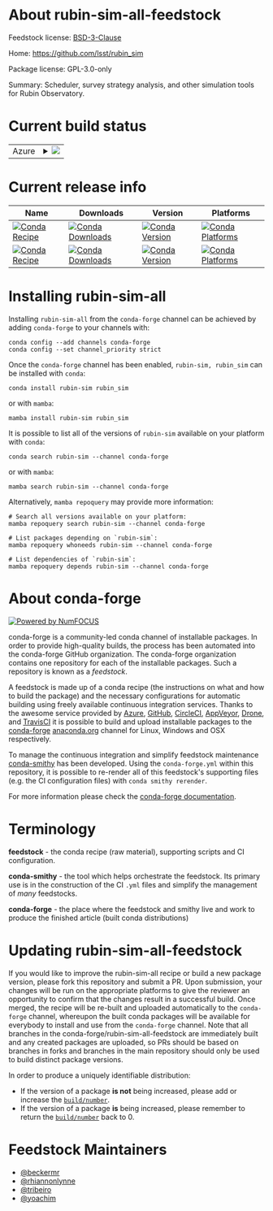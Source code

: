 About rubin-sim-all-feedstock
=============================

Feedstock license: [BSD-3-Clause](https://github.com/conda-forge/rubin-sim-feedstock/blob/main/LICENSE.txt)

Home: https://github.com/lsst/rubin_sim

Package license: GPL-3.0-only

Summary: Scheduler, survey strategy analysis, and other simulation tools for Rubin Observatory.

Current build status
====================


<table>
    
  <tr>
    <td>Azure</td>
    <td>
      <details>
        <summary>
          <a href="https://dev.azure.com/conda-forge/feedstock-builds/_build/latest?definitionId=14697&branchName=main">
            <img src="https://dev.azure.com/conda-forge/feedstock-builds/_apis/build/status/rubin-sim-feedstock?branchName=main">
          </a>
        </summary>
        <table>
          <thead><tr><th>Variant</th><th>Status</th></tr></thead>
          <tbody><tr>
              <td>linux_64_python3.10.____cpython</td>
              <td>
                <a href="https://dev.azure.com/conda-forge/feedstock-builds/_build/latest?definitionId=14697&branchName=main">
                  <img src="https://dev.azure.com/conda-forge/feedstock-builds/_apis/build/status/rubin-sim-feedstock?branchName=main&jobName=linux&configuration=linux%20linux_64_python3.10.____cpython" alt="variant">
                </a>
              </td>
            </tr><tr>
              <td>linux_64_python3.11.____cpython</td>
              <td>
                <a href="https://dev.azure.com/conda-forge/feedstock-builds/_build/latest?definitionId=14697&branchName=main">
                  <img src="https://dev.azure.com/conda-forge/feedstock-builds/_apis/build/status/rubin-sim-feedstock?branchName=main&jobName=linux&configuration=linux%20linux_64_python3.11.____cpython" alt="variant">
                </a>
              </td>
            </tr><tr>
              <td>linux_64_python3.12.____cpython</td>
              <td>
                <a href="https://dev.azure.com/conda-forge/feedstock-builds/_build/latest?definitionId=14697&branchName=main">
                  <img src="https://dev.azure.com/conda-forge/feedstock-builds/_apis/build/status/rubin-sim-feedstock?branchName=main&jobName=linux&configuration=linux%20linux_64_python3.12.____cpython" alt="variant">
                </a>
              </td>
            </tr><tr>
              <td>linux_64_python3.9.____cpython</td>
              <td>
                <a href="https://dev.azure.com/conda-forge/feedstock-builds/_build/latest?definitionId=14697&branchName=main">
                  <img src="https://dev.azure.com/conda-forge/feedstock-builds/_apis/build/status/rubin-sim-feedstock?branchName=main&jobName=linux&configuration=linux%20linux_64_python3.9.____cpython" alt="variant">
                </a>
              </td>
            </tr><tr>
              <td>linux_aarch64_python3.10.____cpython</td>
              <td>
                <a href="https://dev.azure.com/conda-forge/feedstock-builds/_build/latest?definitionId=14697&branchName=main">
                  <img src="https://dev.azure.com/conda-forge/feedstock-builds/_apis/build/status/rubin-sim-feedstock?branchName=main&jobName=linux&configuration=linux%20linux_aarch64_python3.10.____cpython" alt="variant">
                </a>
              </td>
            </tr><tr>
              <td>linux_aarch64_python3.11.____cpython</td>
              <td>
                <a href="https://dev.azure.com/conda-forge/feedstock-builds/_build/latest?definitionId=14697&branchName=main">
                  <img src="https://dev.azure.com/conda-forge/feedstock-builds/_apis/build/status/rubin-sim-feedstock?branchName=main&jobName=linux&configuration=linux%20linux_aarch64_python3.11.____cpython" alt="variant">
                </a>
              </td>
            </tr><tr>
              <td>linux_aarch64_python3.12.____cpython</td>
              <td>
                <a href="https://dev.azure.com/conda-forge/feedstock-builds/_build/latest?definitionId=14697&branchName=main">
                  <img src="https://dev.azure.com/conda-forge/feedstock-builds/_apis/build/status/rubin-sim-feedstock?branchName=main&jobName=linux&configuration=linux%20linux_aarch64_python3.12.____cpython" alt="variant">
                </a>
              </td>
            </tr><tr>
              <td>linux_aarch64_python3.9.____cpython</td>
              <td>
                <a href="https://dev.azure.com/conda-forge/feedstock-builds/_build/latest?definitionId=14697&branchName=main">
                  <img src="https://dev.azure.com/conda-forge/feedstock-builds/_apis/build/status/rubin-sim-feedstock?branchName=main&jobName=linux&configuration=linux%20linux_aarch64_python3.9.____cpython" alt="variant">
                </a>
              </td>
            </tr><tr>
              <td>osx_64_python3.10.____cpython</td>
              <td>
                <a href="https://dev.azure.com/conda-forge/feedstock-builds/_build/latest?definitionId=14697&branchName=main">
                  <img src="https://dev.azure.com/conda-forge/feedstock-builds/_apis/build/status/rubin-sim-feedstock?branchName=main&jobName=osx&configuration=osx%20osx_64_python3.10.____cpython" alt="variant">
                </a>
              </td>
            </tr><tr>
              <td>osx_64_python3.11.____cpython</td>
              <td>
                <a href="https://dev.azure.com/conda-forge/feedstock-builds/_build/latest?definitionId=14697&branchName=main">
                  <img src="https://dev.azure.com/conda-forge/feedstock-builds/_apis/build/status/rubin-sim-feedstock?branchName=main&jobName=osx&configuration=osx%20osx_64_python3.11.____cpython" alt="variant">
                </a>
              </td>
            </tr><tr>
              <td>osx_64_python3.12.____cpython</td>
              <td>
                <a href="https://dev.azure.com/conda-forge/feedstock-builds/_build/latest?definitionId=14697&branchName=main">
                  <img src="https://dev.azure.com/conda-forge/feedstock-builds/_apis/build/status/rubin-sim-feedstock?branchName=main&jobName=osx&configuration=osx%20osx_64_python3.12.____cpython" alt="variant">
                </a>
              </td>
            </tr><tr>
              <td>osx_64_python3.9.____cpython</td>
              <td>
                <a href="https://dev.azure.com/conda-forge/feedstock-builds/_build/latest?definitionId=14697&branchName=main">
                  <img src="https://dev.azure.com/conda-forge/feedstock-builds/_apis/build/status/rubin-sim-feedstock?branchName=main&jobName=osx&configuration=osx%20osx_64_python3.9.____cpython" alt="variant">
                </a>
              </td>
            </tr><tr>
              <td>osx_arm64_python3.10.____cpython</td>
              <td>
                <a href="https://dev.azure.com/conda-forge/feedstock-builds/_build/latest?definitionId=14697&branchName=main">
                  <img src="https://dev.azure.com/conda-forge/feedstock-builds/_apis/build/status/rubin-sim-feedstock?branchName=main&jobName=osx&configuration=osx%20osx_arm64_python3.10.____cpython" alt="variant">
                </a>
              </td>
            </tr><tr>
              <td>osx_arm64_python3.11.____cpython</td>
              <td>
                <a href="https://dev.azure.com/conda-forge/feedstock-builds/_build/latest?definitionId=14697&branchName=main">
                  <img src="https://dev.azure.com/conda-forge/feedstock-builds/_apis/build/status/rubin-sim-feedstock?branchName=main&jobName=osx&configuration=osx%20osx_arm64_python3.11.____cpython" alt="variant">
                </a>
              </td>
            </tr><tr>
              <td>osx_arm64_python3.12.____cpython</td>
              <td>
                <a href="https://dev.azure.com/conda-forge/feedstock-builds/_build/latest?definitionId=14697&branchName=main">
                  <img src="https://dev.azure.com/conda-forge/feedstock-builds/_apis/build/status/rubin-sim-feedstock?branchName=main&jobName=osx&configuration=osx%20osx_arm64_python3.12.____cpython" alt="variant">
                </a>
              </td>
            </tr><tr>
              <td>osx_arm64_python3.9.____cpython</td>
              <td>
                <a href="https://dev.azure.com/conda-forge/feedstock-builds/_build/latest?definitionId=14697&branchName=main">
                  <img src="https://dev.azure.com/conda-forge/feedstock-builds/_apis/build/status/rubin-sim-feedstock?branchName=main&jobName=osx&configuration=osx%20osx_arm64_python3.9.____cpython" alt="variant">
                </a>
              </td>
            </tr>
          </tbody>
        </table>
      </details>
    </td>
  </tr>
</table>

Current release info
====================

| Name | Downloads | Version | Platforms |
| --- | --- | --- | --- |
| [![Conda Recipe](https://img.shields.io/badge/recipe-rubin--sim-green.svg)](https://anaconda.org/conda-forge/rubin-sim) | [![Conda Downloads](https://img.shields.io/conda/dn/conda-forge/rubin-sim.svg)](https://anaconda.org/conda-forge/rubin-sim) | [![Conda Version](https://img.shields.io/conda/vn/conda-forge/rubin-sim.svg)](https://anaconda.org/conda-forge/rubin-sim) | [![Conda Platforms](https://img.shields.io/conda/pn/conda-forge/rubin-sim.svg)](https://anaconda.org/conda-forge/rubin-sim) |
| [![Conda Recipe](https://img.shields.io/badge/recipe-rubin_sim-green.svg)](https://anaconda.org/conda-forge/rubin_sim) | [![Conda Downloads](https://img.shields.io/conda/dn/conda-forge/rubin_sim.svg)](https://anaconda.org/conda-forge/rubin_sim) | [![Conda Version](https://img.shields.io/conda/vn/conda-forge/rubin_sim.svg)](https://anaconda.org/conda-forge/rubin_sim) | [![Conda Platforms](https://img.shields.io/conda/pn/conda-forge/rubin_sim.svg)](https://anaconda.org/conda-forge/rubin_sim) |

Installing rubin-sim-all
========================

Installing `rubin-sim-all` from the `conda-forge` channel can be achieved by adding `conda-forge` to your channels with:

```
conda config --add channels conda-forge
conda config --set channel_priority strict
```

Once the `conda-forge` channel has been enabled, `rubin-sim, rubin_sim` can be installed with `conda`:

```
conda install rubin-sim rubin_sim
```

or with `mamba`:

```
mamba install rubin-sim rubin_sim
```

It is possible to list all of the versions of `rubin-sim` available on your platform with `conda`:

```
conda search rubin-sim --channel conda-forge
```

or with `mamba`:

```
mamba search rubin-sim --channel conda-forge
```

Alternatively, `mamba repoquery` may provide more information:

```
# Search all versions available on your platform:
mamba repoquery search rubin-sim --channel conda-forge

# List packages depending on `rubin-sim`:
mamba repoquery whoneeds rubin-sim --channel conda-forge

# List dependencies of `rubin-sim`:
mamba repoquery depends rubin-sim --channel conda-forge
```


About conda-forge
=================

[![Powered by
NumFOCUS](https://img.shields.io/badge/powered%20by-NumFOCUS-orange.svg?style=flat&colorA=E1523D&colorB=007D8A)](https://numfocus.org)

conda-forge is a community-led conda channel of installable packages.
In order to provide high-quality builds, the process has been automated into the
conda-forge GitHub organization. The conda-forge organization contains one repository
for each of the installable packages. Such a repository is known as a *feedstock*.

A feedstock is made up of a conda recipe (the instructions on what and how to build
the package) and the necessary configurations for automatic building using freely
available continuous integration services. Thanks to the awesome service provided by
[Azure](https://azure.microsoft.com/en-us/services/devops/), [GitHub](https://github.com/),
[CircleCI](https://circleci.com/), [AppVeyor](https://www.appveyor.com/),
[Drone](https://cloud.drone.io/welcome), and [TravisCI](https://travis-ci.com/)
it is possible to build and upload installable packages to the
[conda-forge](https://anaconda.org/conda-forge) [anaconda.org](https://anaconda.org/)
channel for Linux, Windows and OSX respectively.

To manage the continuous integration and simplify feedstock maintenance
[conda-smithy](https://github.com/conda-forge/conda-smithy) has been developed.
Using the ``conda-forge.yml`` within this repository, it is possible to re-render all of
this feedstock's supporting files (e.g. the CI configuration files) with ``conda smithy rerender``.

For more information please check the [conda-forge documentation](https://conda-forge.org/docs/).

Terminology
===========

**feedstock** - the conda recipe (raw material), supporting scripts and CI configuration.

**conda-smithy** - the tool which helps orchestrate the feedstock.
                   Its primary use is in the construction of the CI ``.yml`` files
                   and simplify the management of *many* feedstocks.

**conda-forge** - the place where the feedstock and smithy live and work to
                  produce the finished article (built conda distributions)


Updating rubin-sim-all-feedstock
================================

If you would like to improve the rubin-sim-all recipe or build a new
package version, please fork this repository and submit a PR. Upon submission,
your changes will be run on the appropriate platforms to give the reviewer an
opportunity to confirm that the changes result in a successful build. Once
merged, the recipe will be re-built and uploaded automatically to the
`conda-forge` channel, whereupon the built conda packages will be available for
everybody to install and use from the `conda-forge` channel.
Note that all branches in the conda-forge/rubin-sim-all-feedstock are
immediately built and any created packages are uploaded, so PRs should be based
on branches in forks and branches in the main repository should only be used to
build distinct package versions.

In order to produce a uniquely identifiable distribution:
 * If the version of a package **is not** being increased, please add or increase
   the [``build/number``](https://docs.conda.io/projects/conda-build/en/latest/resources/define-metadata.html#build-number-and-string).
 * If the version of a package **is** being increased, please remember to return
   the [``build/number``](https://docs.conda.io/projects/conda-build/en/latest/resources/define-metadata.html#build-number-and-string)
   back to 0.

Feedstock Maintainers
=====================

* [@beckermr](https://github.com/beckermr/)
* [@rhiannonlynne](https://github.com/rhiannonlynne/)
* [@tribeiro](https://github.com/tribeiro/)
* [@yoachim](https://github.com/yoachim/)

